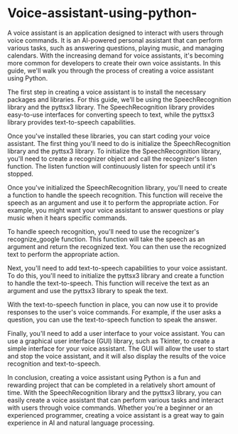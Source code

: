 # Voice-assistant-using-python-
A voice assistant is an application designed to interact with users through voice commands. It is an AI-powered personal assistant that can perform various tasks, such as answering questions, playing music, and managing calendars. With the increasing demand for voice assistants, it's becoming more common for developers to create their own voice assistants. In this guide, we'll walk you through the process of creating a voice assistant using Python.

The first step in creating a voice assistant is to install the necessary packages and libraries. For this guide, we'll be using the SpeechRecognition library and the pyttsx3 library. The SpeechRecognition library provides easy-to-use interfaces for converting speech to text, while the pyttsx3 library provides text-to-speech capabilities.

Once you've installed these libraries, you can start coding your voice assistant. The first thing you'll need to do is initialize the SpeechRecognition library and the pyttsx3 library. To initialize the SpeechRecognition library, you'll need to create a recognizer object and call the recognizer's listen function. The listen function will continuously listen for speech until it's stopped.

Once you've initialized the SpeechRecognition library, you'll need to create a function to handle the speech recognition. This function will receive the speech as an argument and use it to perform the appropriate action. For example, you might want your voice assistant to answer questions or play music when it hears specific commands.

To handle speech recognition, you'll need to use the recognizer's recognize_google function. This function will take the speech as an argument and return the recognized text. You can then use the recognized text to perform the appropriate action.

Next, you'll need to add text-to-speech capabilities to your voice assistant. To do this, you'll need to initialize the pyttsx3 library and create a function to handle the text-to-speech. This function will receive the text as an argument and use the pyttsx3 library to speak the text.

With the text-to-speech function in place, you can now use it to provide responses to the user's voice commands. For example, if the user asks a question, you can use the text-to-speech function to speak the answer.

Finally, you'll need to add a user interface to your voice assistant. You can use a graphical user interface (GUI) library, such as Tkinter, to create a simple interface for your voice assistant. The GUI will allow the user to start and stop the voice assistant, and it will also display the results of the voice recognition and text-to-speech.

In conclusion, creating a voice assistant using Python is a fun and rewarding project that can be completed in a relatively short amount of time. With the SpeechRecognition library and the pyttsx3 library, you can easily create a voice assistant that can perform various tasks and interact with users through voice commands. Whether you're a beginner or an experienced programmer, creating a voice assistant is a great way to gain experience in AI and natural language processing.
